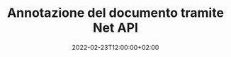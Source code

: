 ---
############################# Static ############################
layout: "product"
date: 2022-02-23T12:00:00+02:00
draft: false

product: "Annotation"
product_tag: "annotation"
platform: "Net"
platform_tag: "net"

############################# Head ############################
head_title: "Net Document Annotation API | Visualizza e annota le immagini PPTX PDF Word Excel"
head_description: "Net API di annotazione del documento. Visualizza, contrassegna, commenta e annota PDF Word DOCX, Excel XLSX, PPTX, EML EMLX, VSS VSD, OTP, CAD e formati di file immagine."

############################# Header ##########################
title: "Annotazione del documento tramite Net API"
description: "Crea applicazioni di rete con funzionalità per visualizzare e annotare PDF, HTML, MS Office e altri formati di documenti senza installare alcun software esterno."
button:
    enable: true
    icon: "fas fa-arrow-down"
    label: "Scarica la prova gratuita"
    link: "https://downloads.groupdocs.com/annotation/net"

############################# SubMenu #########################
submenu:
    enable: true
    
    left:
        img_alt: "GroupDocs.Annotation for Net"
        image: "https://www.groupdocs.cloud/templates/groupdocs/images/product-logos/groupdocs-annotation-net.png"
        product: "GroupDocs.Annotation"
        platform: "Net"

    middle:
        button:
            # button loop
            - link: "#features"
              text: "Caratteristiche"

            # button loop
            - link: "https://products.groupdocs.app/annotation"
              text: "Dimostrazioni dal vivo"

            # button loop
            - link: "https://purchase.groupdocs.com/pricing/annotation/net"
              text: "Prezzi"

    right:
        link_download: "https://downloads.groupdocs.com/annotation"
        link_learn: "https://docs.groupdocs.com/annotation/net/"
        link_buy: "https://purchase.groupdocs.com"

############################# Overview ############################
overview:
    enable: true
    content: |
      GroupDocs.Annotation Net API è un prodotto che ti consente di lavorare con le annotazioni nei documenti su diverse piattaforme e sistemi operativi, come Android, MacOS, Linux, Windows. GroupDocs.Annotation fornisce una libreria con API semplici che offrono molti vantaggi: ad esempio, se è necessario mantenere i dati riservati o scegliere quanta potenza è necessaria per lavorare con la libreria, o modificare parzialmente il lavoro con le annotazioni, la libreria è molto leggero e flessibile.

      GroupDocs.Annotation per Net API consente di lavorare con diversi tipi di annotazioni, tra cui: testo, polilinea, area, sottolineatura, punto, filigrana, freccia, ellisse, sostituzione del testo, distanza, campo di testo, redazione delle risorse ecc. E supporta la maggior parte formati di documenti popolari come: PDF, HTML, Microsoft Office Word, fogli di calcolo Excel, presentazioni PowerPoint, Visio, e-mail di Outlook, immagini, metafile, disegni CAD e vari altri formati. L'API offre la possibilità di ottenere miniature delle pagine del documento e supporta l'importazione e l'esportazione di annotazioni da e verso file PDF.

      Utilizzando la libreria, puoi aggiungere, modificare, estrarre ed eliminare annotazioni dai documenti, ruotare i documenti, cambiare la soluzione delle miniature e questo non è un elenco completo di tutte le possibilità. Offre inoltre un set completo di oggetti dati per personalizzare le proprietà delle annotazioni in base alle proprie esigenze all'interno di tutti i formati di documenti supportati.

      Lavorare con l'API GroupDocs.Annotation per Net è molto semplice e consiste in pochi passaggi di base. All'inizio devi impostare una licenza, quindi selezionare il file con cui vuoi lavorare, quindi manipolare in qualche modo con le annotazioni del documento (cancella/modifica/estrai/cancella) e salva il risultato. Per ulteriori informazioni, consultare la documentazione del prodotto o il nostro set di esempi.
      
      GroupDocs.Annotation viene regolarmente aggiornato e fornisce supporto ai suoi clienti, sei sempre il benvenuto a farci domande o inviare le tue idee o parlarci delle tue esigenze per qualcosa di nuovo e lo implementeremo volentieri nelle nostre nuove versioni.
    tabs:
      enable: true
      
      ## TAB ONE ##
      tab_one:
        description: |
          Di seguito è riportata una panoramica di GroupDocs.Annotation per Net:
      
        right:
          enable: true
          icon: "fab fa-html5"
          title:  Panoramica
          content: |
            * Aggiungi annotazioni
            * Esporta annotazioni 
            * Importa annotazioni
            * Commenti basati sulla risposta
            * Compatibilità delle annotazioni
      
      ## TAB TWO ##
      tab_two:
        description: |
          GroupDocs.Annotation for Net supporta tutti i [formati di file documento più diffusi](https://docs.groupdocs.com/annotation/Net/supported-document-formats/) tra cui: Microsoft Office, PDF, immagini e molti altri.

        left:
          enable: true
          table:
            # table loop
            - title: "Microsoft Office Formats"
              content: |
                * **Word**: [DOC](/annotation/net/doc/), [DOCX](/annotation/net/docx/), [DOCM](/annotation/net/docm/), [DOT](/annotation/net/dot/), [DOTX](/annotation/net/dotx/), [RTF](/annotation/net/rtf/)
                * **Excel**: [XLS](/annotation/net/xls/), [XLSX](/annotation/net/xlsx/), [XLSB](/annotation/net/xlsb/), [XLSM](/annotation/net/xlsm/)
                * **PowerPoint**: [PPT](/annotation/net/ppt/), [PPTX](/annotation/net/pptx/), [PPS](/annotation/net/pps/), [PPSX](/annotation/net/ppsx/), [POTM](/annotation/net/potm/), [POTX](/annotation/net/potx/), [PPSM](/annotation/net/ppsm/), [PPTM](/annotation/net/pptm/), [WMF](/annotation/net/wmf/), [EMF](/annotation/net/emf/)
                * **Outlook**: [EML](/annotation/net/eml/), [EMLX](/annotation/net/emlx/), [MSG](/annotation/net/msg/)
                * **Visio**: [VSS](/annotation/net/vss/), [VST](/annotation/net/vst/), [VSD](/annotation/net/vsd/), [VSDX](/annotation/net/vsdx/), [VSX](/annotation/net/vsx/)

        right:
          enable: true
          table:
            # table loop
            - title: "Other Formats"
              content: |
                * **Portable**: [PDF](/annotation/net/pdf/) (PDF/A-1a, PDF/A-1b, PDF/A-2a)
                * **OpenDocument**: [ODT](/annotation/net/odt/), [ODS](/annotation/net/ods/), [ODP](/annotation/net/odp/)
                * **Images**: [BMP](/annotation/net/bmp/), [JPG](/annotation/net/jpg/), [JPEG](/annotation/net/jpeg/), [TIFF](/annotation/net/tiff/), [TIF](/annotation/net/tif/), [PNG](/annotation/net/png/), [GIF](/annotation/net/gif/), [DCM](/annotation/net/dcm/), [DICOM](/annotation/net/dicom/)
                * **AutoCAD**: [DWG](/annotation/net/dwg/), [DXF](/annotation/net/dxf/), [CAD](/annotation/net/cad/)
                * **Other**: [HTM](/annotation/net/htm/), [HTML](/annotation/net/html/), [CSV](/annotation/net/csv/), [DJVU](/annotation/net/djvu/), [OTP](/annotation/net/otp/), [OTT](/annotation/net/ott/)

      ## TAB THREE ##
      tab_three:
        description: |
          GroupDocs.Annotation for Net supporta i seguenti sistemi operativi, framework e gestori di pacchetti:
        
        left:
          enable: true
          table:
            # table loop
            - icon: "fab fa-windows"
              title:  Sistemi operativi
              content: |
                * Windows Desktop (x86 & x64)
                * Windows Server (x86 & x64)
                * Windows Azure
                * Linux
                * MacOS

            # table loop
            - icon: "fas fa-code"
              title:  Framework supportati
              content: |
                * .NET Standard 2.0
                * .NET Framework 2.0 or higher
                * .NET Core 2.0 or higher
                * Mono Framework 1.2 or higher

        right:
          enable: true
          table:
            # table loop
            - icon: "fas fa-box"
              title:  Gestore dei pacchetti
              content: |
                * NuGet
            
            # table loop
            - icon: "fas fa-tools"
              title:  Ambienti di sviluppo
              content: |
                * Microsoft Visual Studio
                * Xamarin.Android
                * Xamarin.IOS
                * Xamarin.Mac
                * MonoDevelop

############################# Features ############################
features:
    enable: true
    title: GroupDocs.Annotation per le funzionalità di rete

    feature:
      # feature loop
      - icon: "fas fa-copy"
        link: "https://docs.groupdocs.com/annotation/net/basic-usage/"
        content: Aggiungi, modifica e rimuovi annotazioni e risposte

      # feature loop
      - icon: "fas fa-eye"
        link: "https://docs.groupdocs.com/annotation/net/export-annotations/"
        content: Esporta annotazioni nel documento

      # feature loop
      - icon: "fas fa-bolt"
        link: "https://docs.groupdocs.com/annotation/net/evaluation-limitations-and-licensing-of-groupdocs-annotation/"
        content: Licenza a consumo fatturazione controllata pagando in base all'utilizzo dell'API
      
      # feature loop
      - icon: "fas fa-code"
        link: "https://docs.groupdocs.com/annotation/net/extract-annotations-from-document/"
        content: Chiamata a funzione singola per recuperare tutte le annotazioni di un documento

      # feature loop
      - icon: "fas fa-cloud"
        link: "https://docs.groupdocs.com/annotation/net/add-point-annotation/"
        content: Assegna valore all'annotazione del punto o sposta il valore del punto esistente

      # feature loop
      - icon: "fas fa-remove-format"
        link: "https://docs.groupdocs.com/annotation/net/add-link-annotation/"
        content: Aggiungi annotazioni di collegamento a diapositive PDF, Word e PowerPoint

      # feature loop
      - icon: "fas fa-comment-slash"
        link: "https://docs.groupdocs.com/annotation/net/basic-usage/"
        content: Imposta il colore di sfondo di un'annotazione o rimuovi tutte le annotazioni dal documento

      # feature loop
      - icon: "fas fa-border-all"
        link: "https://docs.groupdocs.com/annotation/net/generate-document-pages-preview/"
        content: Annota i file PDF con precisione ottieni la rappresentazione dell'immagine del documento PDF e le anteprime delle pagine della cache

      # feature loop
      - icon: "fas fa-wrench"
        link: "https://docs.groupdocs.com/annotation/net/import-annotations/"
        content: Ottieni le coordinate del testo dell'annotazione del testo nella rappresentazione dell'immagine del documento

      # feature loop
      - icon: "fas fa-columns"
        link: "https://docs.groupdocs.com/annotation/net/add-area-annotation/"
        content: Collega i commenti degli utenti all'annotazione dell'area e supporta i commenti nidificati

      # feature loop
      - icon: "fas fa-file-word"
        link: "https://docs.groupdocs.com/annotation/net/add-arrow-annotation/"
        content: Usa l'annotazione freccia per puntare a un contenuto particolare

      # feature loop
      - icon: "fas fa-envelope"
        link: "https://docs.groupdocs.com/annotation/net/add-distance-annotation/"
        content: Usa l'annotazione della distanza per disegnare una linea che rappresenta la distanza tra gli oggetti

      # feature loop
      - icon: "fas fa-print"
        link: "https://docs.groupdocs.com/annotation/net/add-point-annotation/"
        content: Annotazione basata su punti che quando si fa clic apre la finestra per aggiungere commenti

      # feature loop
      - icon: "fas fa-file-archive"
        link: "https://docs.groupdocs.com/annotation/net/add-polyline-annotation/"
        content: Creare una sequenza connessa di segmenti di linea creata come annotazione polilinea

      # feature loop
      - icon: "fas fa-lock"
        link: "https://docs.groupdocs.com/annotation/net/add-ellipse-annotation/"
        content: Crea segmenti di linea retta, segmenti di arco o una combinazione di entrambi

      # feature loop
      - icon: "fas fa-file-code"
        link: "https://docs.groupdocs.com/annotation/net/add-area-annotation/"
        content: Contrassegna le aree del documento proposte per la redazione
      
      # feature loop
      - icon: "fas fa-fill-drip"
        link: "https://docs.groupdocs.com/annotation/net/add-image-annotation/"
        content: Aggiungi annotazioni immagine a PDF, diagrammi, Word, Excel, presentazioni e immagini

      # feature loop
      - icon: "fas fa-file-excel"
        link: "https://docs.groupdocs.com/annotation/net/add-annotation-to-the-document/"
        content: Aggiungi campo di testo e timbro basato su testo o filigrana nel documento

      # feature loop
      - icon: "fas fa-heading"
        link: "https://docs.groupdocs.com/annotation/net/add-annotation-to-the-document/"
        content: Barrare, sottolineare o sostituire un testo particolare in un documento

      # feature loop
      - icon: "fas fa-project-diagram"
        link: "https://docs.groupdocs.com/annotation/net/update-annotations/"
        content: Ridimensiona l'annotazione assegnando nuovi parametri di altezza e larghezza

      # feature loop
      - icon: "fas fa-cube"
        link: "https://docs.groupdocs.com/annotation/net/generate-document-pages-preview/"
        content: Ottieni miniature delle pagine del documento. Gestisci una varietà di documenti annotati per immagini e diagrammi

      # feature loop
      - icon: "fab fa-uncharted"
        link: "https://docs.groupdocs.com/annotation/net/export-annotations/"
        content: Esporta annotazioni in e lavora con file TIFF multipagina
  
      # feature loop
      - icon: "fab fa-uncharted"
        link: "https://docs.groupdocs.com/annotation/net/add-watermark-annotation/"
        content: Regola l'allineamento verticale e orizzontale per l'annotazione filigrana
  
      # feature loop
      - icon: "fab fa-uncharted"
        link: "https://docs.groupdocs.com/annotation/net/add-text-field-annotation/"
        content: Aggiungi l'allineamento orizzontale del testo per il campo di testo

      # feature loop
      - icon: "fab fa-uncharted"
        link: "https://docs.groupdocs.com/annotation/net/document-text-info/"
        content: Ottieni informazioni sulle righe di testo del documento (testo, larghezza, altezza, rientri)

    more_feature:
      # more_feature_loop
      - title: Supporto per più tipi di annotazione
        content: |
          GroupDocs.Annotation per .NET consente di lavorare con vari tipi di annotazioni. Ciò offre libertà e facilità di comunicazione durante la collaborazione con il tuo team sulle attività. È possibile utilizzare annotazioni, ad esempio annotazioni di aree (contrassegnare un'area come rettangolo e aggiungervi note), annotazioni di punti (attaccare commenti in qualsiasi punto del documento), annotazioni di testo (aggiungere commenti al testo selezionato), annotazioni barrate/sottolineate ( applicato a un paragrafo), annotazione polilinea (disegna forme e linee a mano libera), annotazione freccia (puntatore a freccia con commenti allegati), annotazione ellisse (visualizza testo all'interno dell'ellisse), annotazione distanza (disegna una linea che rappresenta la distanza tra gli oggetti), collegamento annotazione (aggiungi collegamenti Web ai formati di documento supportati) e annotazione filigrana (è possibile aggiungere un timbro di testo o una filigrana nel documento).

          ```cs
          // Initialize list of AnnotationInfo
          List<AnnotationInfo> annotations = new List<AnnotationInfo>();
          // Initialize text annotation
          AnnotationInfo textAnnotation = new AnnotationInfo
          {
            Box = new Rectangle((float)265.44, (float)153.86, 206, 36), Type = AnnotationType.Text 
          };
          // Add annotation to list
          annotations.Add(textAnnotation);
          // Get input file stream
          Stream inputFile = new FileStream("D:/input.pdf", FileMode.Open, File
          .ReadWrite);
          // Export annotation and save output file
          CommonUtilities.SaveOutputDocument(inputFile, annotations, DocumentType.Pdf);
          ```

############################# Support ############################
support:
    enable: true

############################# Solutions ############################
solutions:
    enable: true
    title: GroupDocs.Annotation offre API per la visualizzazione di documenti per altri ambienti di sviluppo diffusi

    solution:
        # solution loop
        - img_alt: "GroupDocs.Annotation for Java"
          image: "https://www.groupdocs.cloud/templates/groupdocs/images/product-logos/groupdocs-annotation-java.png"
          product: "GroupDocs.Annotation"
          platform: "Java"
          link: "/annotation/java/"

############################# Back to top ###############################
back_to_top:
  enable: true
---